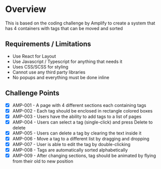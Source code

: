 # Overview

This is based on the coding challenge by Amplify to create a system that has 4 containers with tags that can be moved and sorted

## Requirements / Limitations

- Use React for Layout
- Use Javascript / Typescript for anything that needs it
- Uses CSS/SCSS for styling
- Cannot use any third party libraries
- No popups and everything must be done inline

## Challenge Points

- [x] AMP-001 - A page with 4 different sections each containing tags
- [x] AMP-002 - Each tag should be enclosed in rectangle colored boxes
- [x] AMP-003 - Users have the ability to add tags to a list of pages
- [x] AMP-004 - Users can select a tag (single-click) and press Delete to delete
- [x] AMP-005 - Users can delete a tag by clearing the text inside it
- [x] AMP-006 - Move a tag to a different list by dragging and dropping
- [x] AMP-007 - User is able to edit the tag by double-clicking
- [x] AMP-008 - Tags are automatically sorted alphabetically
- [x] AMP-009 - After changing sections, tag should be animated by flying from their old to new position
